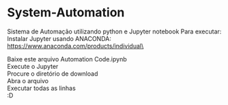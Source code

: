 # System-Automation
Sistema de Automação utilizando python e Jupyter notebook
Para executar:
Instalar Jupyter usando ANACONDA:\
https://www.anaconda.com/products/individual\

Baixe este arquivo Automation Code.ipynb \
Execute o Jupyter \
Procure o diretório de download \
Abra o arquivo \
Executar todas as linhas \
:D
